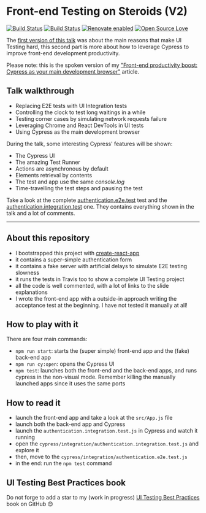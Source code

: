 # Front-end Testing on Steroids (V2)

[![Build Status](https://travis-ci.com/NoriSte/frontend-testing-on-steroids-v2.svg?branch=master)](https://travis-ci.com/NoriSte/frontend-testing-on-steroids-v2)
[![Build
Status](https://img.shields.io/badge/build%20cron-weekly-44cc11.svg)](https://travis-ci.com/NoriSte/frontend-testing-on-steroids-v2)
[![Renovate enabled](https://img.shields.io/badge/renovate-enabled-brightgreen.svg)](https://renovatebot.com/)
[![Open Source Love](https://badges.frapsoft.com/os/mit/mit.svg?v=102)](https://github.com/ellerbrock/open-source-badge/)

The [first version of this talk](https://github.com/NoriSte/frontend-testing-on-steroids) was about the main reasons that make UI Testing hard, this second part is more about how to leverage Cypress to improve front-end development productivity.

Please note: this is the spoken version of my ["Front-end productivity boost: Cypress as your main development browser"](https://dev.to/noriste/front-end-productivity-boost-cypress-as-your-main-development-browser-5cdk) article.

## Talk walkthrough

- Replacing E2E tests with UI Integration tests
- Controlling the clock to test long waitings in a while
- Testing corner cases by simulating network requests failure
- Leveraging Chrome and React DevTools in UI tests
- Using Cypress as the main development browser

During the talk, some interesting Cypress' features will be shown:
- The Cypress UI
- The amazing Test Runner
- Actions are asynchronous by default
- Elements retrieval by contents
- The test and app use the same *console.log*
- Time-travelling the test steps and pausing the test

Take a look at the complete [authentication.e2e.test](./cypress/integration/authentication/authentication.e2e.test.js) test and the [authentication.integration.test](./cypress/integration/authentication/authentication.integration.test.js) one. They contains everything shown in the talk and a lot of comments.

---

## About this repository

- I bootstrapped this project with [create-react-app](https://facebook.github.io/create-react-app/docs/getting-started)
- it contains a super-simple authentication form
- it contains a fake server with artificial delays to simulate E2E testing slowness
- it runs the tests in Travis too to show a complete UI Testing project
- all the code is well commented, with a lot of links to the slide explanations
- I wrote the front-end app with a outside-in approach writing the acceptance test at the beginning.
  I have not tested it manually at all!

## How to play with it

There are four main commands:

- `npm run start`: starts the (super simple) front-end app and the (fake) back-end app
- `npm run cy:open`: opens the Cypress UI
- `npm test`: launches both the front-end and the back-end apps, and runs cypress in the non-visual
  mode. Remember killing the manually launched apps since it uses the same ports

## How to read it

- launch the front-end app and take a look at the `src/App.js` file
- launch both the back-end app and Cypress
- launch the `authentication.integration.test.js` in Cypress and watch it running
- open the `cypress/integration/authentication.integration.test.js` and explore it
- then, move to the `cypress/integration/authentication.e2e.test.js`
- in the end: run the `npm test` command

## UI Testing Best Practices book

Do not forge to add a star to my (work in progress) [UI Testing Best
Practices](https://github.com/NoriSte/ui-testing-best-practices) book on GitHub 😊

